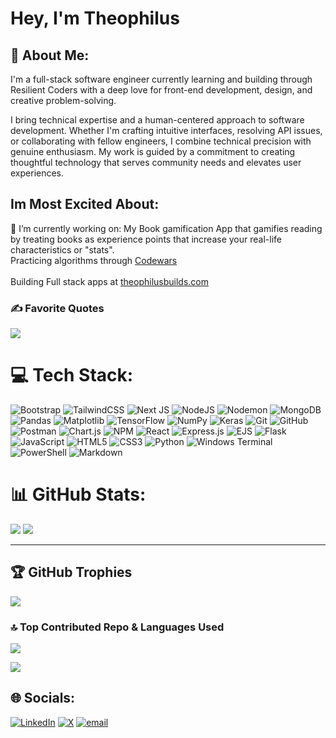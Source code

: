 # Hey, I'm Theophilus

## 💫 About Me: 
I'm a full-stack software engineer currently learning and building through Resilient Coders with a deep love for front-end development, design, and creative problem-solving.

I bring technical expertise and a human-centered approach to software development. Whether I'm crafting intuitive interfaces, resolving API issues, or collaborating with fellow engineers, I combine technical precision with genuine enthusiasm. My work is guided by a commitment to creating thoughtful technology that serves community needs and elevates user experiences.

## Im Most Excited About:
🔭 I’m currently working on: My Book gamification App that gamifies reading by treating books as experience points that increase your real-life characteristics or "stats".
<br>Practicing algorithms through [Codewars](https://github.com/TheophilusNdukwe/On-The-Third-Day-Codewars)</br>
<br>Building Full stack apps at [theophilusbuilds.com](http://theophilusbuilds.com)<br>


### ✍️ Favorite Quotes
![](https://quotes-github-readme.vercel.app/api?type=horizontal&theme=radical)




# 💻 Tech Stack:
![Bootstrap](https://img.shields.io/badge/bootstrap-%238511FA.svg?style=for-the-badge&logo=bootstrap&logoColor=white) ![TailwindCSS](https://img.shields.io/badge/tailwindcss-%2338B2AC.svg?style=for-the-badge&logo=tailwind-css&logoColor=white) ![Next JS](https://img.shields.io/badge/Next-black?style=for-the-badge&logo=next.js&logoColor=white) ![NodeJS](https://img.shields.io/badge/node.js-6DA55F?style=for-the-badge&logo=node.js&logoColor=white) ![Nodemon](https://img.shields.io/badge/NODEMON-%23323330.svg?style=for-the-badge&logo=nodemon&logoColor=%BBDEAD) ![MongoDB](https://img.shields.io/badge/MongoDB-%234ea94b.svg?style=for-the-badge&logo=mongodb&logoColor=white) ![Pandas](https://img.shields.io/badge/pandas-%23150458.svg?style=for-the-badge&logo=pandas&logoColor=white) ![Matplotlib](https://img.shields.io/badge/Matplotlib-%23ffffff.svg?style=for-the-badge&logo=Matplotlib&logoColor=black) ![TensorFlow](https://img.shields.io/badge/TensorFlow-%23FF6F00.svg?style=for-the-badge&logo=TensorFlow&logoColor=white) ![NumPy](https://img.shields.io/badge/numpy-%23013243.svg?style=for-the-badge&logo=numpy&logoColor=white) ![Keras](https://img.shields.io/badge/Keras-%23D00000.svg?style=for-the-badge&logo=Keras&logoColor=white) ![Git](https://img.shields.io/badge/git-%23F05033.svg?style=for-the-badge&logo=git&logoColor=white) ![GitHub](https://img.shields.io/badge/github-%23121011.svg?style=for-the-badge&logo=github&logoColor=white) ![Postman](https://img.shields.io/badge/Postman-FF6C37?style=for-the-badge&logo=postman&logoColor=white) ![Chart.js](https://img.shields.io/badge/chart.js-F5788D.svg?style=for-the-badge&logo=chart.js&logoColor=white) ![NPM](https://img.shields.io/badge/NPM-%23CB3837.svg?style=for-the-badge&logo=npm&logoColor=white) ![React](https://img.shields.io/badge/react-%2320232a.svg?style=for-the-badge&logo=react&logoColor=%2361DAFB) ![Express.js](https://img.shields.io/badge/express.js-%23404d59.svg?style=for-the-badge&logo=express&logoColor=%2361DAFB) ![EJS](https://img.shields.io/badge/ejs-%23B4CA65.svg?style=for-the-badge&logo=ejs&logoColor=black) ![Flask](https://img.shields.io/badge/flask-%23000.svg?style=for-the-badge&logo=flask&logoColor=white) ![JavaScript](https://img.shields.io/badge/javascript-%23323330.svg?style=for-the-badge&logo=javascript&logoColor=%23F7DF1E) ![HTML5](https://img.shields.io/badge/html5-%23E34F26.svg?style=for-the-badge&logo=html5&logoColor=white) ![CSS3](https://img.shields.io/badge/css3-%231572B6.svg?style=for-the-badge&logo=css3&logoColor=white) ![Python](https://img.shields.io/badge/python-3670A0?style=for-the-badge&logo=python&logoColor=ffdd54) ![Windows Terminal](https://img.shields.io/badge/Windows%20Terminal-%234D4D4D.svg?style=for-the-badge&logo=windows-terminal&logoColor=white) ![PowerShell](https://img.shields.io/badge/PowerShell-%235391FE.svg?style=for-the-badge&logo=powershell&logoColor=white) ![Markdown](https://img.shields.io/badge/markdown-%23000000.svg?style=for-the-badge&logo=markdown&logoColor=white)
# 📊 GitHub Stats:
![](https://github-readme-stats.vercel.app/api?username=TheophilusNdukwe&theme=merko&hide_border=false&include_all_commits=true&count_private=true)
![](https://nirzak-streak-stats.vercel.app/?user=TheophilusNdukwe&theme=merko&hide_border=false)

---
## 🏆 GitHub Trophies
![](https://github-profile-trophy.vercel.app/?username=TheophilusNdukwe&theme=radical&no-frame=false&no-bg=true&margin-w=4)

### 🔝 Top Contributed Repo & Languages Used
![](https://github-contributor-stats.vercel.app/api?username=TheophilusNdukwe&limit=5&theme=radical&combine_all_yearly_contributions=true)


[![](https://visitcount.itsvg.in/api?id=TheophilusNdukwe&icon=0&color=3)](https://visitcount.itsvg.in)

## 🌐 Socials:
[![LinkedIn](https://img.shields.io/badge/LinkedIn-%230077B5.svg?logo=linkedin&logoColor=white)](https://linkedin.com/in/https://www.linkedin.com/in/theophilus-ndukwe/) [![X](https://img.shields.io/badge/X-black.svg?logo=X&logoColor=white)](https://x.com/https://x.com/Theophilusisag) [![email](https://img.shields.io/badge/Email-D14836?logo=gmail&logoColor=white)](mailto:theondukwe@gmail.com) 
<!-- Proudly created with GPRM ( https://gprm.itsvg.in ) -->
